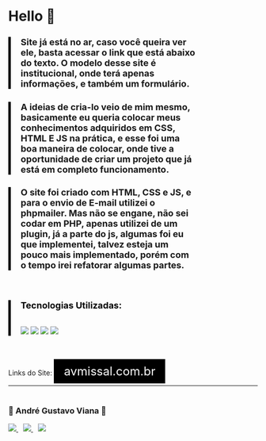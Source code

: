 <h1> Hello 👋 </h1>

<h3 style="padding-left: 20px;border-left: 5px solid black;width: 70%;font-size: 18px;">
    Site já está no ar, caso você queira ver ele, basta acessar o link que está abaixo do texto. O modelo desse site é
    institucional, onde terá apenas informações, e também um formulário.
</h3>
<h3 style="padding-left: 20px;border-left: 5px solid black;width: 70%;font-size: 18px;">
    A ideias de cria-lo veio de mim mesmo, basicamente eu queria colocar meus conhecimentos adquiridos em CSS, HTML E JS
    na prática, e esse foi uma boa maneira de colocar, onde tive a oportunidade de criar um projeto que já está em
    completo funcionamento.
</h3>
<h3 style="padding-left: 20px;border-left: 5px solid black;width: 70%;font-size: 18px;">
    O site foi criado com HTML, CSS e JS, e para o envio de E-mail utilizei o phpmailer. Mas não se engane, não sei
    codar em PHP, apenas utilizei de um plugin, já a parte do js, algumas foi eu que implementei, talvez esteja um pouco
    mais implementado, porém com o tempo irei refatorar algumas partes.
</h3>
<br/>
<div style="padding-left: 20px;border-left: 5px solid black;margin-bottom: 40px;">
   <h2 style="color: black;font-size: 18px;">Tecnologias Utilizadas:</h2>
    <br/>
   <img src="https://img.shields.io/badge/HTML5-E34F26?style=for-the-badge&logo=html5&logoColor=white">
   <img src="https://img.shields.io/badge/CSS3-1572B6?style=for-the-badge&logo=css3&logoColor=white">
   <img src="https://img.shields.io/badge/JavaScript-F7DF1E?style=for-the-badge&logo=javascript&logoColor=black">
   <img src="https://img.shields.io/badge/PHP-777BB4?style=for-the-badge&logo=php&logoColor=white">
</div>
<br/>
 Links do Site:
<a href="https://avmissal.com.br"
    style="padding: 10px 20px;font-size: 24px;text-decoration: none;color: white; background-color: black;"
    target="black">
    avmissal.com.br
</a>
<hr/>
<h3 style="margin-top: 40px;">👦 André Gustavo Viana 👦</h3>

<a href="https://www.instagram.com/andre_gust_viana/" style="margin-right: 10px;">
    <img src="https://img.shields.io/badge/Instagram-E4405F?style=for-the-badge&logo=instagram&logoColor=white" />
</a>
<a href="https://www.facebook.com/andre.dapper.121" style="margin-right: 10px;">
    <img src="https://img.shields.io/badge/Facebook-1877F2?style=for-the-badge&logo=facebook&logoColor=white" />
</a>
<a href="https://www.linkedin.com/in/andr%C3%A9-viana-133353190/">
    <img src="https://img.shields.io/badge/LinkedIn-0077B5?style=for-the-badge&logo=linkedin&logoColor=white">
</a>
